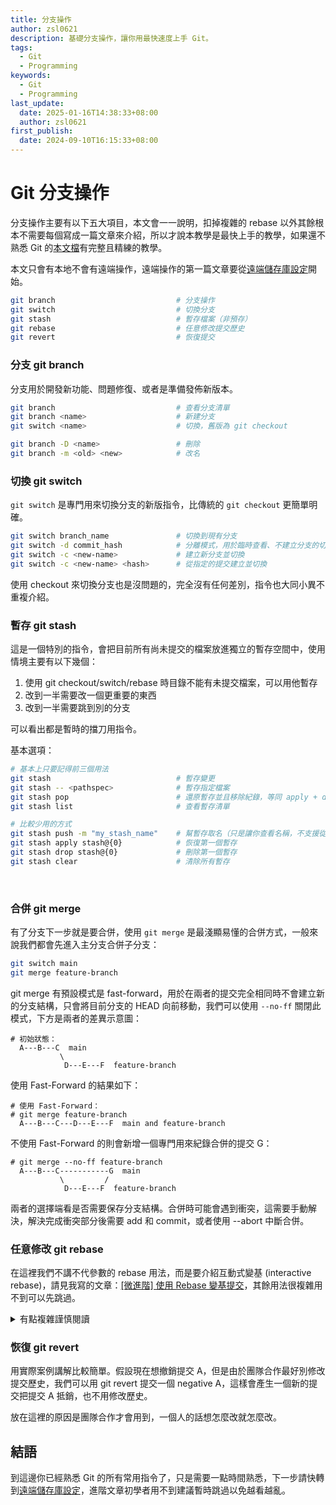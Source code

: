 ```yaml
---
title: 分支操作
author: zsl0621
description: 基礎分支操作，讓你用最快速度上手 Git。
tags:
  - Git
  - Programming
keywords:
  - Git
  - Programming
last_update:
  date: 2025-01-16T14:38:33+08:00
  author: zsl0621
first_publish:
  date: 2024-09-10T16:15:33+08:00
---
```


# Git 分支操作

分支操作主要有以下五大項目，本文會一一說明，扣掉複雜的 rebase 以外其餘根本不需要每個寫成一篇文章來介紹，所以才說本教學是最快上手的教學，如果還不熟悉 Git 的[本文檔](../preliminaries/introduction)有完整且精練的教學。

本文只會有本地不會有遠端操作，遠端操作的第一篇文章要從[遠端儲存庫設定](../remote/setup)開始。

```sh
git branch                           # 分支操作
git switch                           # 切換分支
git stash                            # 暫存檔案（非預存）
git rebase                           # 任意修改提交歷史
git revert                           # 恢復提交
```

### 分支 git branch

分支用於開發新功能、問題修復、或者是準備發佈新版本。

```sh
git branch                           # 查看分支清單
git branch <name>                    # 新建分支
git switch <name>                    # 切換，舊版為 git checkout

git branch -D <name>                 # 刪除
git branch -m <old> <new>            # 改名
```

### 切換 git switch

`git switch` 是專門用來切換分支的新版指令，比傳統的 `git checkout` 更簡單明確。

```sh
git switch branch_name               # 切換到現有分支
git switch -d commit_hash            # 分離模式，用於臨時查看、不建立分支的切換，d=detach
git switch -c <new-name>             # 建立新分支並切換
git switch -c <new-name> <hash>      # 從指定的提交建立並切換
```

使用 checkout 來切換分支也是沒問題的，完全沒有任何差別，指令也大同小異不重複介紹。

### 暫存 git stash

這是一個特別的指令，會把目前所有尚未提交的檔案放進獨立的暫存空間中，使用情境主要有以下幾個：

1. 使用 git checkout/switch/rebase 時目錄不能有未提交檔案，可以用他暫存
2. 改到一半需要改一個更重要的東西
3. 改到一半需要跳到別的分支

可以看出都是暫時的擋刀用指令。

基本選項：

```sh
# 基本上只要記得前三個用法
git stash                            # 暫存變更
git stash -- <pathspec>              # 暫存指定檔案
git stash pop                        # 還原暫存並且移除紀錄，等同 apply + drop
git stash list                       # 查看暫存清單

# 比較少用的方式
git stash push -m "my_stash_name"    # 幫暫存取名（只是讓你查看名稱，不支援從名稱恢復）
git stash apply stash@{0}            # 恢復第一個暫存
git stash drop stash@{0}             # 刪除第一個暫存
git stash clear                      # 清除所有暫存
```

<br/>

### 合併 git merge

有了分支下一步就是要合併，使用 `git merge` 是最淺顯易懂的合併方式，一般來說我們都會先進入主分支合併子分支：

```sh
git switch main
git merge feature-branch
```

git merge 有預設模式是 fast-forward，用於在兩者的提交完全相同時不會建立新的分支結構，只會將目前分支的 HEAD 向前移動，我們可以使用 `--no-ff` 關閉此模式，下方是兩者的差異示意圖：

```
# 初始狀態：
  A---B---C  main
           \
            D---E---F  feature-branch
```

使用 Fast-Forward 的結果如下：

```
# 使用 Fast-Forward：
# git merge feature-branch
  A---B---C---D---E---F  main and feature-branch
```

不使用 Fast-Forward 的則會新增一個專門用來紀錄合併的提交 G：

```
# git merge --no-ff feature-branch
  A---B---C-----------G  main
           \         /
            D---E---F  feature-branch
```

兩者的選擇端看是否需要保存分支結構。合併時可能會遇到衝突，這需要手動解決，解決完成衝突部分後需要 add 和 commit，或者使用 --abort 中斷合併。

### 任意修改 git rebase

在這裡我們不講不代參數的 rebase 用法，而是要介紹互動式變基 (interactive rebase)，請見我寫的文章：[[微進階] 使用 Rebase 變基提交](./rebase#interactive)，其餘用法很複雜用不到可以先跳過。

<details>
<summary>有點複雜謹慎閱讀</summary>

這是一個功能非常強大的指令，這個指令可用於取代 `git merge`，因為我們不想讓提交歷史到處都是合併的結構導致閱讀和管理困難。由於比較複雜，本文只講解他的基本邏輯：

:::tip 口訣

<center>**比較「目前分支」和「目標分支」**</center>
<center>**把「目前分支」的提交移動到「目標分支」之後**</center>

:::

為了搞懂 rebase 看了很多文章，最後濃縮成這兩句話（而且是正確的，網路上很多文章講的又臭又長而且還是講錯），真的不需要了解工具怎麼實現的，只要會用工具就好了。用都不會用就講原理的結果就是不會用也不懂原理，要用到的人可以查看本系列文章的 [[微進階] 使用 Rebase 重構提交](./rebase)。

:::danger

git rebase 會修改歷史，再次強調修改提交歷史 **永遠只該用於個人分支**！

:::

</details>

### 恢復 git revert

用實際案例講解比較簡單。假設現在想撤銷提交 A，但是由於團隊合作最好別修改提交歷史，我們可以用 git revert 提交一個 negative A，這樣會產生一個新的提交把提交 A 抵銷，也不用修改歷史。

放在這裡的原因是團隊合作才會用到，一個人的話想怎麼改就怎麼改。

## 結語

到這邊你已經熟悉 Git 的所有常用指令了，只是需要一點時間熟悉，下一步請快轉到[遠端儲存庫設定](../remote/setup)，進階文章初學者用不到建議暫時跳過以免越看越亂。
